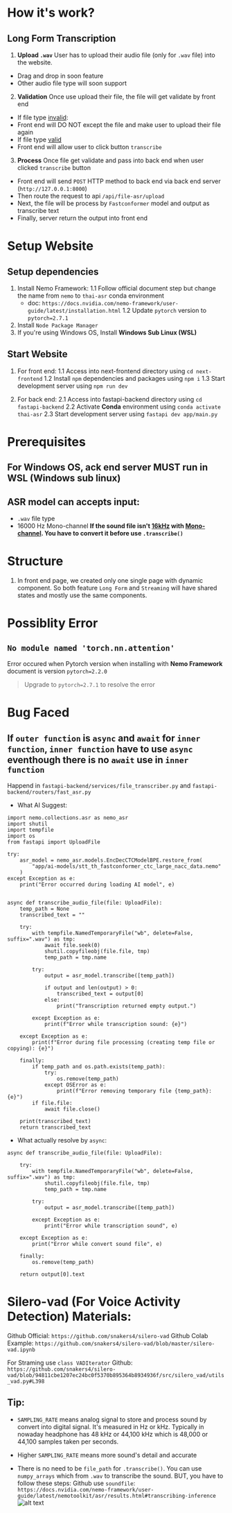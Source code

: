 # **How it's work?**
## Long Form Transcription
1. **Upload `.wav`**
User has to upload their audio file (only for `.wav` file) into the website.
- Drag and drop in soon feature
- Other audio file type will soon support

2. **Validation**
Once use upload their file, the file will get validate by front end
- If file type <u>invalid</u>:
 - Front end will DO NOT except the file and make user to upload their file again
- If file type <u>valid</u>
 - Front end will allow user to click button `transcribe`
 
3. **Process**
Once file get validate and pass into back end when user clicked `transcribe` button
- Front end will send `POST` HTTP method to back end via back end server (`http://127.0.0.1:8000`) 
- Then route the request to api `/api/file-asr/upload`
- Next, the file will be process by `Fastconformer` model and output as transcribe text
- Finally, server return the output into front end 

# **Setup Website**

## Setup dependencies
1. Install Nemo Framework:
    1.1 Follow official document step but change the name from `nemo` to `thai-asr` conda environment
    - doc: `https://docs.nvidia.com/nemo-framework/user-guide/latest/installation.html`
    1.2 Update `pytorch` version to `pytorch=2.7.1`
2. Install `Node Package Manager`
3. If you're using Windows OS, Install **Windows Sub Linux (WSL)**
    
## Start Website
1. For front end:
    1.1 Access into next-frontend directory
    using `cd next-frontend`
    1.2 Install `npm` dependencies and packages
    using `npm i`
    1.3 Start development server
    using `npm run dev`

2. For back end:
    2.1 Access into fastapi-backend directory
    using `cd fastapi-backend`
    2.2 Activate **Conda** environment
    using `conda activate thai-asr`
    2.3 Start development server
    using `fastapi dev app/main.py`


# **Prerequisites**

## For Windows OS, ack end server **MUST run in WSL** (Windows sub linux)

## ASR model can accepts input:

- `.wav` file type
- 16000 Hz Mono-channel
**If the sound file isn't <u>16kHz</u> with <u>Mono-channel</u>. You have to convert it before use `.transcribe()`**

# Structure
1. In front end page, we created only one single page with dynamic component. So both feature `Long Form` and `Streaming` will have shared states and mostly use the same components.

# **Possiblity Error**

## **`No module named 'torch.nn.attention'`**

Error occured when Pytorch version when installing with **Nemo Framework** document is version `pytorch=2.2.0`

> Upgrade to `pytorch=2.7.1` to resolve the error

# **Bug Faced**

## If `outer function` is `async` and `await` for `inner function`, `inner function` have to use `async` eventhough there is no `await` use in `inner function`

Happend in `fastapi-backend/services/file_transcriber.py` and `fastapi-backend/routers/fast_asr.py` 

- What AI Suggest:
```{toggle}
import nemo.collections.asr as nemo_asr
import shutil
import tempfile
import os
from fastapi import UploadFile

try:
    asr_model = nemo_asr.models.EncDecCTCModelBPE.restore_from(
        "app/ai-models/stt_th_fastconformer_ctc_large_nacc_data.nemo"
    )
except Exception as e:
    print("Error occurred during loading AI model", e)


async def transcribe_audio_file(file: UploadFile):
    temp_path = None
    transcribed_text = ""

    try:
        with tempfile.NamedTemporaryFile("wb", delete=False, suffix=".wav") as tmp:
            await file.seek(0)
            shutil.copyfileobj(file.file, tmp)
            temp_path = tmp.name

        try:
            output = asr_model.transcribe([temp_path])

            if output and len(output) > 0:
                transcribed_text = output[0]
            else:
                print("Transcription returned empty output.")

        except Exception as e:
            print(f"Error while transcription sound: {e}")

    except Exception as e:
        print(f"Error during file processing (creating temp file or copying): {e}")

    finally:
        if temp_path and os.path.exists(temp_path):
            try:
                os.remove(temp_path)
            except OSError as e:
                print(f"Error removing temporary file {temp_path}: {e}")
        if file.file:
            await file.close()

    print(transcribed_text)
    return transcribed_text
```

- What actually resolve by `async`:

```{toggle}
async def transcribe_audio_file(file: UploadFile):

    try:
        with tempfile.NamedTemporaryFile("wb", delete=False, suffix=".wav") as tmp:
            shutil.copyfileobj(file.file, tmp)
            temp_path = tmp.name

        try:
            output = asr_model.transcribe([temp_path])

        except Exception as e:
            print("Error while transcription sound", e)

    except Exception as e:
        print("Error while convert sound file", e)

    finally:
        os.remove(temp_path)

    return output[0].text
```

# Silero-vad (For Voice Activity Detection) Materials:
Github Official: `https://github.com/snakers4/silero-vad`
Github Colab Example: `https://github.com/snakers4/silero-vad/blob/master/silero-vad.ipynb`

For Straming use `class VADIterator`
Github: `https://github.com/snakers4/silero-vad/blob/94811cbe1207ec24bc0f5370b895364b8934936f/src/silero_vad/utils_vad.py#L398`
## Tip:
- `SAMPLING_RATE` means analog signal to store and process sound by convert into digital signal. It's measured in Hz or kHz. Typically in nowaday headphone has 48 kHz or 44,100 kHz which is 48,000 or 44,100 samples taken per seconds.
 - Higher `SAMPLING_RATE` means more sound's detail and accurate

- There is no need to be `file_path` for `.transcribe()`. You can use `numpy_arrays` which from `.wav` to transcribe the sound. BUT, you have to follow these steps:
Github use `soundfile`: `https://docs.nvidia.com/nemo-framework/user-guide/latest/nemotoolkit/asr/results.html#transcribing-inference` 
![alt text](image.png)